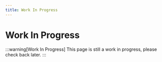 ```yaml
---
title: Work In Progress
---
```


[//]: # (Any pages with no refrence should be redirected to here instead.)
# Work In Progress
:::warning[Work In Progress]
This page is still a work in progress, please check back later.
:::